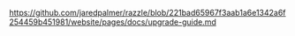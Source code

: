 https://github.com/jaredpalmer/razzle/blob/221bad65967f3aab1a6e1342a6f254459b451981/website/pages/docs/upgrade-guide.md
